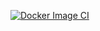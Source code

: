 [![Docker Image CI](https://github.com/LynBean/Yor/actions/workflows/docker-image.yml/badge.svg)](https://github.com/LynBean/Yor/actions/workflows/docker-image.yml)
